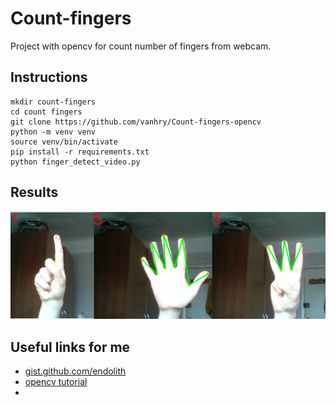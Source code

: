# Count-fingers
Project with opencv for count number of fingers from webcam.

## Instructions

```shell
mkdir count-fingers
cd count fingers
git clone https://github.com/vanhry/Count-fingers-opencv
python -m venv venv
source venv/bin/activate
pip install -r requirements.txt
python finger_detect_video.py
```

## Results
![screen](res1.png)

## Useful links for me

* [gist.github.com/endolith](https://gist.github.com/endolith/250860)
* [opencv tutorial](https://docs.opencv.org/3.0-beta/doc/py_tutorials/py_tutorials.html)
* [1]: http://sa-cybernetics.github.io/blog/2013/08/12/hand-tracking-and-recognition-with-opencv "sa-cybernetics.github.io/blog/2013/08/12/hand-tracking-and-recognition-with-opencv"
